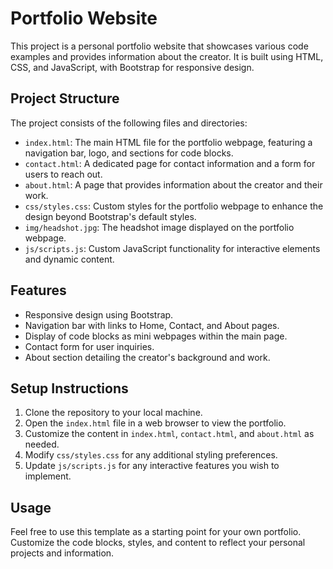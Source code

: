 # Portfolio Website

This project is a personal portfolio website that showcases various code examples and provides information about the creator. It is built using HTML, CSS, and JavaScript, with Bootstrap for responsive design.

## Project Structure

The project consists of the following files and directories:

- `index.html`: The main HTML file for the portfolio webpage, featuring a navigation bar, logo, and sections for code blocks.
- `contact.html`: A dedicated page for contact information and a form for users to reach out.
- `about.html`: A page that provides information about the creator and their work.
- `css/styles.css`: Custom styles for the portfolio webpage to enhance the design beyond Bootstrap's default styles.
- `img/headshot.jpg`: The headshot image displayed on the portfolio webpage.
- `js/scripts.js`: Custom JavaScript functionality for interactive elements and dynamic content.

## Features

- Responsive design using Bootstrap.
- Navigation bar with links to Home, Contact, and About pages.
- Display of code blocks as mini webpages within the main page.
- Contact form for user inquiries.
- About section detailing the creator's background and work.

## Setup Instructions

1. Clone the repository to your local machine.
2. Open the `index.html` file in a web browser to view the portfolio.
3. Customize the content in `index.html`, `contact.html`, and `about.html` as needed.
4. Modify `css/styles.css` for any additional styling preferences.
5. Update `js/scripts.js` for any interactive features you wish to implement.

## Usage

Feel free to use this template as a starting point for your own portfolio. Customize the code blocks, styles, and content to reflect your personal projects and information.